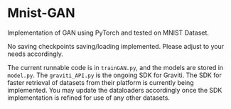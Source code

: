 # Mnist-GAN

Implementation of GAN using PyTorch and tested on MNIST Dataset.

No saving checkpoints saving/loading implemented. Please adjust to your needs accordingly.

The current runnable code is in `trainGAN.py`, and the models are stored in `model.py`. The `graviti_API.py` is the ongoing SDK for Graviti. The SDK for faster retrieval of datasets from their platform is currently being implemented. You may update the dataloaders accordingly once the SDK implementation is refined for use of any other datasets.
